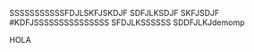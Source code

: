 SSSSSSSSSSSFDJLSKFJSKDJF
SDFJLKSDJF
SKFJSDJF
#KDFJSSSSSSSSSSSSSSS
SFDJLKSSSSSS
SDDFJLKJdemomp

HOLA

